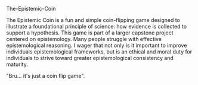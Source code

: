 The-Epistemic-Coin

The Epistemic Coin is a fun and simple coin-flipping game designed to illustrate a foundational principle of science: how evidence is collected to support a hypothesis. This game is part of a larger capstone project centered on epistemology. Many people struggle with effective epistemological reasoning. I wager that not only is it important to improve individuals epistemological frameworks, but is an ethical and moral duty for individuals to strive toward greater epistemological consistency and maturity. 

"Bru... it's just a coin flip game".
